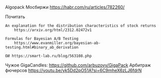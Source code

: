 
Algopack Мосбиржи
https://habr.com/ru/articles/782260/


Почитать
    
    An explanation for the distribution characteristics of stock returns
        https://arxiv.org/html/2312.02472v1

    Formulas for Bayesian A/B Testing
        https://www.evanmiller.org/bayesian-ab-testing.html#binary_ab_derivation

    ОИ https://smart-lab.ru/blog/563108.php

Чужое
    GigaCandles: https://github.com/arbuzovv/GigaPack
    Арбитраж фючерсов https://youtu.be/yk5Dd2pO51A?si=6C9mheX6zLJ6fdrN

